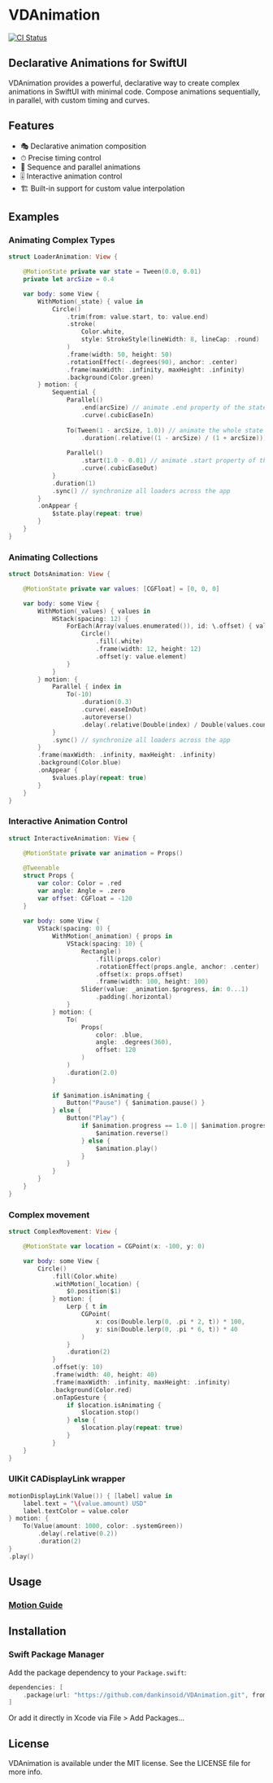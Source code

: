 # VDAnimation

[![CI Status](https://img.shields.io/travis/dankinsoid/VDAnimation.svg?style=flat)](https://travis-ci.org/dankinsoid/VDAnimation)

## Declarative Animations for SwiftUI

VDAnimation provides a powerful, declarative way to create complex animations in SwiftUI with minimal code. Compose animations sequentially, in parallel, with custom timing and curves.

## Features

- 🎭 Declarative animation composition
- ⏱ Precise timing control
- 🔄 Sequence and parallel animations
- 🎚 Interactive animation control
- 🏗 Built-in support for custom value interpolation

## Examples

### Animating Complex Types

```swift
struct LoaderAnimation: View {

    @MotionState private var state = Tween(0.0, 0.01)
    private let arcSize = 0.4

    var body: some View {
        WithMotion(_state) { value in
            Circle()
                .trim(from: value.start, to: value.end)
                .stroke(
                    Color.white,
                    style: StrokeStyle(lineWidth: 8, lineCap: .round)
                )
                .frame(width: 50, height: 50)
                .rotationEffect(-.degrees(90), anchor: .center)
                .frame(maxWidth: .infinity, maxHeight: .infinity)
                .background(Color.green)
        } motion: {
            Sequential {
                Parallel()
                    .end(arcSize) // animate .end property of the state
                    .curve(.cubicEaseIn)
    
                To(Tween(1 - arcSize, 1.0)) // animate the whole state
                    .duration(.relative((1 - arcSize) / (1 + arcSize))) // compute duration to keep movement speed constant
    
                Parallel()
                    .start(1.0 - 0.01) // animate .start property of the state
                    .curve(.cubicEaseOut)
            }
            .duration(1)
            .sync() // synchronize all loaders across the app
        }
        .onAppear {
            $state.play(repeat: true)
        }
    }
}
```

### Animating Collections

```swift
struct DotsAnimation: View {

    @MotionState private var values: [CGFloat] = [0, 0, 0]

    var body: some View {
        WithMotion(_values) { values in
            HStack(spacing: 12) {
                ForEach(Array(values.enumerated()), id: \.offset) { value in
                    Circle()
                        .fill(.white)
                        .frame(width: 12, height: 12)
                        .offset(y: value.element)
                }
            }
        } motion: {
            Parallel { index in
                To(-10)
                    .duration(0.3)
                    .curve(.easeInOut)
                    .autoreverse()
                    .delay(.relative(Double(index) / Double(values.count * 2 - 1)))
            }
            .sync() // synchronize all loaders across the app
        }
        .frame(maxWidth: .infinity, maxHeight: .infinity)
        .background(Color.blue)
        .onAppear {
            $values.play(repeat: true)
        }
    }
}
```

### Interactive Animation Control

```swift
struct InteractiveAnimation: View {

    @MotionState private var animation = Props()
    
    @Tweenable
    struct Props {
        var color: Color = .red
        var angle: Angle = .zero
        var offset: CGFloat = -120
    }
    
    var body: some View {
        VStack(spacing: 0) {
            WithMotion(_animation) { props in
                VStack(spacing: 10) {
                    Rectangle()
                        .fill(props.color)
                        .rotationEffect(props.angle, anchor: .center)
                        .offset(x: props.offset)
                        .frame(width: 100, height: 100)
                    Slider(value: _animation.$progress, in: 0...1)
                        .padding(.horizontal)
                }
            } motion: {
                To(
                    Props(
                        color: .blue,
                        angle: .degrees(360),
                        offset: 120
                    )
                )
                .duration(2.0)
            }
            
            if $animation.isAnimating {
                Button("Pause") { $animation.pause() }
            } else {
                Button("Play") {
                    if $animation.progress == 1.0 || $animation.progress == 0.0 {
                        $animation.reverse()
                    } else {
                        $animation.play()
                    }
                }
            }
        }
    }
}
```

### Complex movement

```swift
struct ComplexMovement: View {

    @MotionState var location = CGPoint(x: -100, y: 0)

    var body: some View {
        Circle()
            .fill(Color.white)
            .withMotion(_location) {
                $0.position($1)
            } motion: {
                Lerp { t in
                    CGPoint(
                        x: cos(Double.lerp(0, .pi * 2, t)) * 100,
                        y: sin(Double.lerp(0, .pi * 6, t)) * 40
                    )
                }
                .duration(2)
            }
            .offset(y: 10)
            .frame(width: 40, height: 40)
            .frame(maxWidth: .infinity, maxHeight: .infinity)
            .background(Color.red)
            .onTapGesture {
                if $location.isAnimating {
                    $location.stop()
                } else {
                    $location.play(repeat: true)
                }
            }
    }
}
```

### UIKit CADisplayLink wrapper

```swift
motionDisplayLink(Value()) { [label] value in
    label.text = "\(value.amount) USD"
    label.textColor = value.color
} motion: {
    To(Value(amount: 1000, color: .systemGreen))
        .delay(.relative(0.2))
        .duration(2)
}
.play()
```

## Usage

### [Motion Guide](MOTION_GUIDE.md)

## Installation

### Swift Package Manager

Add the package dependency to your `Package.swift`:

```swift
dependencies: [
    .package(url: "https://github.com/dankinsoid/VDAnimation.git", from: "2.0.0")
]
```

Or add it directly in Xcode via File > Add Packages...

## License

VDAnimation is available under the MIT license. See the LICENSE file for more info.

